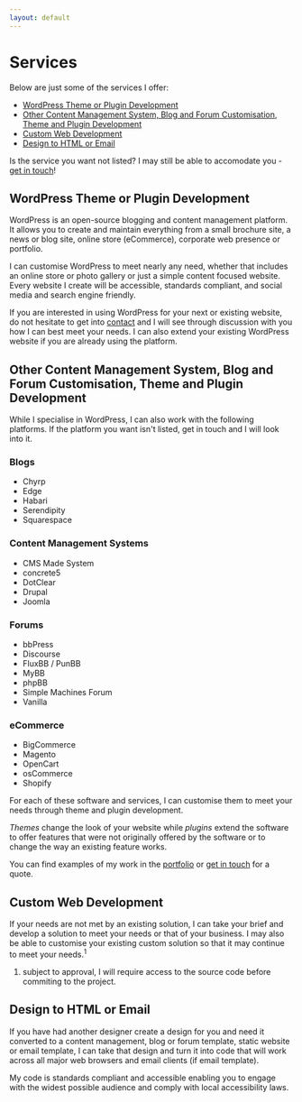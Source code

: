 ```yaml
---
layout: default
---
```


# Services

Below are just some of the services I offer:

* [WordPress Theme or Plugin Development](#wordpress-theme-or-plugin-development)
* [Other Content Management System, Blog and Forum Customisation, Theme and Plugin Development](#other-content_management-system-blog-and-forum-customisation-theme-and-plugin-development)
* [Custom Web Development](#custom-web-development)
* [Design to HTML or Email](#design-to-html-or-email)

Is the service you want not listed? I may still be able to accomodate you - [get in touch](/contact)!

## WordPress Theme or Plugin Development

WordPress is an open-source blogging and content management platform. It allows you to create and maintain everything from a small brochure site, a news or blog site, online store (eCommerce), corporate web presence or portfolio.

I can customise WordPress to meet nearly any need, whether that includes an online store or photo gallery or just a simple content focused website. Every website I create will be accessible, standards compliant, and social media and search engine friendly.

If you are interested in using WordPress for your next or existing website, do not hesitate to get into [contact](/contact) and I will see through discussion with you how I can best meet your needs. I can also extend your existing WordPress website if you are already using the platform.

## Other Content Management System, Blog and Forum Customisation, Theme and Plugin Development

While I specialise in WordPress, I can also work with the following platforms. If the platform you want isn't listed, get in touch and I will look into it.

### Blogs

* Chyrp
* Edge
* Habari
* Serendipity
* Squarespace

### Content Management Systems

* CMS Made System
* concrete5
* DotClear
* Drupal
* Joomla

### Forums

* bbPress
* Discourse
* FluxBB / PunBB
* MyBB
* phpBB
* Simple Machines Forum
* Vanilla

### eCommerce

* BigCommerce
* Magento
* OpenCart
* osCommerce
* Shopify

For each of these software and services, I can customise them to meet your needs through theme and plugin development.

*Themes* change the look of your website while *plugins* extend the software to offer features that were not originally offered by the software or to change the way an existing feature works.

You can find examples of my work in the [portfolio](/portfolio#websites) or [get in touch](/contact) for a quote.

## Custom Web Development

If your needs are not met by an existing solution, I can take your brief and develop a solution to meet your needs or that of your business. I may also be able to customise your existing custom solution so that it may continue to meet your needs.<sup>1</sup>

1. subject to approval, I will require access to the source code before commiting to the project.

## Design to HTML or Email

If you have had another designer create a design for you and need it converted to a content management, blog or forum template, static website or email template, I can take that design and turn it into code that will work across all major web browsers and email clients (if email template).

My code is standards compliant and accessible enabling you to engage with the widest possible audience and comply with local accessibility laws.